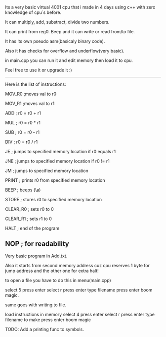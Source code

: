 Its a very basic virtual 4001 cpu that i made in 4 days using c++
with zero knowledge of cpu`s before.

It can multiply, add, substract, divide two numbers.

It can print from reg0. Beep and it can write or read from/to file.

It has its own pseudo asm(basicaly binary code).

Also it has checks for overflow and underflow(very basic).

in main.cpp you can run it and edit memory then load it to cpu.

Feel free to use it or upgrade it :)

------------------------------------------------------------------------
Here is the list of instructions:

MOV_R0 ;moves val to r0

MOV_R1 ;moves val to r1

ADD ; r0 = r0 + r1

MUL ; r0 = r0 * r1

SUB ; r0 = r0 - r1

DIV ; r0 = r0 / r1

JE ; jumps to specified memory location if r0 equals r1

JNE ; jumps to specified memory location if r0 != r1

JM ; jumps to specified memory location

PRINT ; prints r0 from specified memory location

BEEP ; beeps (\a)

STORE ; stores r0 to specified memory location

CLEAR_R0 ; sets r0 to 0

CLEAR_R1 ; sets r1 to 0

HALT ; end of the program

NOP ; for readability
------------------------------------------------------------------------

Very basic program in Add.txt.

Also it starts from second memory address cuz cpu reserves 1 byte for jump address and the other one for extra halt!

to open a file you have to do this in menu(main.cpp)

select 5
press enter
select r
press enter
type filename
press enter
boom magic.

same goes with writing to file.

load instructions in memory
select 4
press enter
select r
press enter
type filename to make
press enter
boom magic

TODO: 
Add a printing func to symbols.

